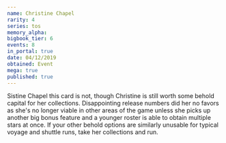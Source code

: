 ```yaml
---
name: Christine Chapel
rarity: 4
series: tos
memory_alpha:
bigbook_tier: 6
events: 8
in_portal: true
date: 04/12/2019
obtained: Event
mega: true
published: true
---
```


Sistine Chapel this card is not, though Christine is still worth some behold capital for her collections. Disappointing release numbers did her no favors as she's no longer viable in other areas of the game unless she picks up another big bonus feature and a younger roster is able to obtain multiple stars at once. If your other behold options are similarly unusable for typical voyage and shuttle runs, take her collections and run.
